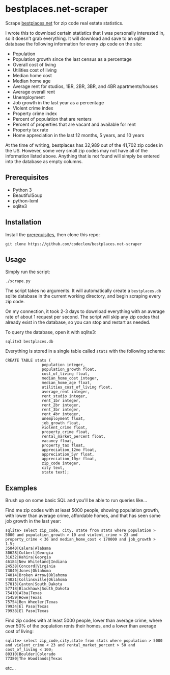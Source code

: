 # bestplaces.net-scraper

Scrape [bestplaces.net](https://www.bestplaces.net/) for zip code real estate 
statistics.

I wrote this to download certain statistics that I was personally interested 
in, so it doesn't grab everything. It will download and save to an sqlite 
database the following information for every zip code on the site:
* Population
* Population growth since the last census as a percentage
* Overall cost of living
* Utilities cost of living
* Median home cost
* Median home age
* Average rent for studios, 1BR, 2BR, 3BR, and 4BR apartments/houses
* Average overall rent
* Unemployment
* Job growth in the last year as a percentage
* Violent crime index
* Property crime index
* Percent of population that are renters
* Percent of properties that are vacant and available for rent
* Property tax rate
* Home appreciation in the last 12 months, 5 years, and 10 years

At the time of writing, bestplaces has 32,989 out of the 41,702 zip codes in 
the US. However, some very small zip codes may not have all of the information 
listed above. Anything that is not found will simply be entered into the 
database as empty columns.

## Prerequisites
* Python 3
* BeautifulSoup
* python-lxml
* sqlite3

## Installation
Install the [prerequisites](#prerequisites), then clone this repo:
```
git clone https://github.com/codeclem/bestplaces.net-scraper
```

## Usage
Simply run the script:
```
./scrape.py
```
The script takes no arguments. It will automatically create a `bestplaces.db` 
sqlite database in the current working directory, and begin scraping every 
zip code.

On my connection, it took 2-3 days to download everything with an average rate 
of about 1 request per second. The script will skip any zip codes that already 
exist in the database, so you can stop and restart as needed.

To query the database, open it with sqlite3:
```
sqlite3 bestplaces.db
```
Everything is stored in a single table called `stats` with the following schema:
```
CREATE TABLE stats (
                population integer,
                population_growth float,
                cost_of_living float,
                median_home_cost integer,
                median_home_age float,
                utilities_cost_of_living float,
                average_rent integer,
                rent_studio integer,
                rent_1br integer,
                rent_2br integer,
                rent_3br integer,
                rent_4br integer,
                unemployment float,
                job_growth float,
                violent_crime float,
                property_crime float,
                rental_market_percent float,
                vacancy float,
                property_tax float,
                appreciation_12mo float,
                appreciation_5yr float,
                appreciation_10yr float,
                zip_code integer,
                city text,
                state text);
```
## Examples
Brush up on some basic SQL and you'll be able to run queries like...

Find me zip codes with at least 5000 people, showing population growth, 
with lower than average crime, affordable homes, and that has seen some job 
growth in the last year:
```
sqlite> select zip_code, city, state from stats where population > 5000 and population_growth > 10 and violent_crime < 23 and property_crime < 36 and median_home_cost < 170000 and job_growth > 1.5;
35040|Calera|Alabama
30628|Colbert|Georgia
31632|Hahira|Georgia
46184|New Whiteland|Indiana
24538|Concord|Virginia
73049|Jones|Oklahoma
74014|Broken Arrow|Oklahoma
74021|Collinsville|Oklahoma
57013|Canton|South_Dakota
57718|Blackhawk|South_Dakota
75410|Alba|Texas
75459|Howe|Texas
75754|Ben Wheeler|Texas
79934|El Paso|Texas
79938|El Paso|Texas
```

Find zip codes with at least 5000 people, lower than average crime, where over 
50% of the population rents their homes, and a lower than average cost of 
living:
```
sqlite> select zip_code,city,state from stats where population > 5000 and violent_crime < 23 and rental_market_percent > 50 and cost_of_living < 100;
80310|Boulder|Colorado
77380|The Woodlands|Texas
```
etc...

